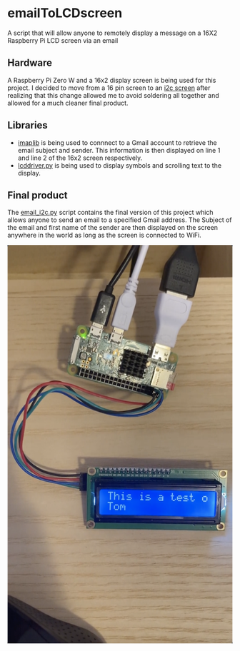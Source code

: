 # emailToLCDscreen
A script that will allow anyone to remotely display a message on a 16X2 Raspberry Pi LCD screen via an email

## Hardware
A Raspberry Pi Zero W and a 16x2 display screen is being used for this project. I decided to move from a 16 pin screen to an [i2c screen](https://www.amazon.com/HiLetgo-Display-Backlight-Controller-Character/dp/B00HJ6AFW6/ref=sr_1_6?crid=X9V6EN28119K&dchild=1&keywords=16x2+display+i2c&qid=1594071478&sprefix=16x2+displ%2Caps%2C423&sr=8-6) after realizing that this change allowed me to avoid soldering all together and allowed for a much cleaner final product.

## Libraries
- [imaplib](https://docs.python.org/2/library/imaplib.html) is being used to connnect to a Gmail account to retrieve the email subject and sender. This information is then displayed on line 1 and line 2 of the 16x2 screen respectively.
- [lcddriver.py](https://github.com/the-raspberry-pi-guy/lcd/blob/master/lcddriver.py) is being used to display symbols and scrolling text to the display.

## Final product
The [email_i2c.py](i2c_screen/email_i2c.py) script contains the final version of this project which allows anyone to send an email to a specified Gmail address. The Subject of the email and first name of the sender are then displayed on the screen anywhere in the world as long as the screen is connected to WiFi.

![image preview](poster.png)
